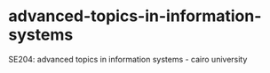 # advanced-topics-in-information-systems
SE204: advanced topics in information systems - cairo university
